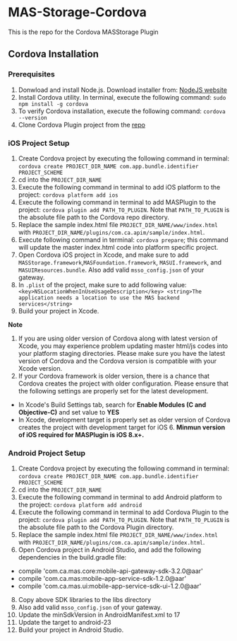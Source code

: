 # MAS-Storage-Cordova
This is the repo for the Cordova MASStorage Plugin

## Cordova Installation

### Prerequisites

1. Donwload and install Node.js. Download installer from: [NodeJS website][nodejs]
2. Install Cordova utility.  In terminal, execute the following command: ```sudo npm install -g cordova```
3. To verify Cordova installation, execute the following command: ```cordova --version```
4. Clone Cordova Plugin project from the [repo][cordova-repo]


### iOS Project Setup

1. Create Cordova project by executing the following command in terminal: ```cordova create PROJECT_DIR_NAME com.app.bundle.identifier PROJECT_SCHEME```
2. cd into the ```PROJECT_DIR_NAME```
3. Execute the following command in terminal to add iOS platform to the project: ```cordova platform add ios```
4. Execute the following command in terminal to add MASPlugin to the project: ```cordova plugin add PATH_TO_PLUGIN```.  Note that ```PATH_TO_PLUGIN``` is the absolute file path to the Cordova repo directory.
5. Replace the sample index.html file ```PROJECT_DIR_NAME/www/index.html``` with ```PROJECT_DIR_NAME/plugins/com.ca.apim/sample/index.html```.
6. Execute following command in terminal: ```cordova prepare```; this command will update the master index.html code into platform specific project.
7. Open Cordova iOS project in Xcode, and make sure to add ```MASStorage.framework```,```MASFoundation.framework```, ```MASUI.framework```, and ```MASUIResources.bundle```.  Also add valid ```msso_config.json``` of your gateway.
8. In ```.plist``` of the project, make sure to add following value: ```    <key>NSLocationWhenInUseUsageDescription</key>
<string>The application needs a location to use the MAS backend services</string>```
9. Build your project in Xcode.

**Note**

1. If you are using older version of Cordova along with latest version of Xcode, you may experience problem updating master html/js codes into your platform staging directories.  Please make sure you have the latest version of Cordova and the Cordova version is compatible with your Xcode version.
2. If your Cordova framework is older version, there is a chance that Cordova creates the project with older configuration.  Please ensure that the following settings are properly set for the latest development.

- In Xcode's Build Settings tab, search for **Enable Modules (C and Objective-C)** and set value to **YES**
- In Xcode, development target is properly set as older version of Cordova creates the project with development target for iOS 6. **Minmun version of iOS required for MASPlugin is iOS 8.x+.**




### Android Project Setup
1. Create Cordova project by executing the following command in terminal: ```cordova create PROJECT_DIR_NAME com.app.bundle.identifier PROJECT_SCHEME```
2. cd into the ```PROJECT_DIR_NAME```
3. Execute the following command in terminal to add Android platform to the project: ```cordova platform add android```
4. Execute the following command in terminal to add Cordova Plugin to the project: ```cordova plugin add PATH_TO_PLUGIN```.  Note that ```PATH_TO_PLUGIN``` is the absolute file path to the Cordova Plugin directory.
6. Replace the sample index.html file ```PROJECT_DIR_NAME/www/index.html``` with ```PROJECT_DIR_NAME/plugins/com.ca.apim/sample/index.html```.
7. Open Cordova project in Android Studio, and add the following dependencies in the build.gradle file:
- compile 'com.ca.mas.core:mobile-api-gateway-sdk-3.2.0@aar'
- compile 'com.ca.mas:mobile-app-service-sdk-1.2.0@aar'
- compile 'com.ca.mas.ui:mobile-app-service-sdk-ui-1.2.0@aar'
8. Copy above SDK libraries to the libs directory
9. Also add valid ```msso_config.json``` of your gateway.
10. Update the minSdkVersion in AndroidManifest.xml to 17
11. Update the target to android-23
12. Build your project in Android Studio.


[nodejs]: https://nodejs.org
[cordova-repo]: https://github.com/CAAPIM/MAS-Storage-Cordova
